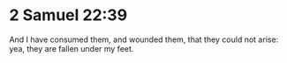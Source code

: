 # 2 Samuel 22:39

And I have consumed them, and wounded them, that they could not arise: yea, they are fallen under my feet.